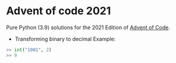 # Advent of code 2021

Pure Python (3.9) solutions for the 2021 Edition of [Advent of Code](https://adventofcode.com/).


- Transforming binary to decimal
Example:
```python
>> int("1001", 2)
>> 9
```
